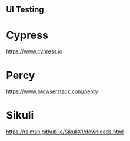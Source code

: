 ## UI Testing

# Cypress

https://www.cypress.io

# Percy

https://www.browserstack.com/percy

# Sikuli

https://raiman.github.io/SikuliX1/downloads.html

